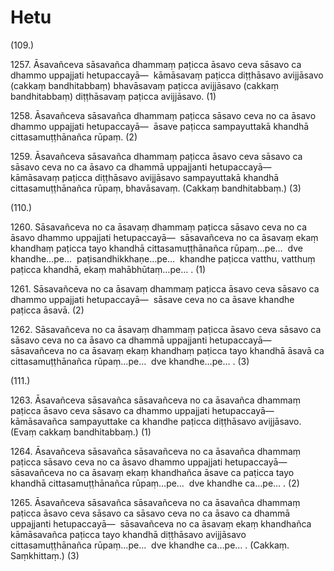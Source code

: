 

# Hetu







(109.)

1257\. Āsavañceva sāsavañca dhammaṃ paṭicca āsavo ceva sāsavo ca dhammo uppajjati hetupaccayā—  kāmāsavaṃ paṭicca diṭṭhāsavo avijjāsavo (cakkaṃ bandhitabbaṃ) bhavāsavaṃ paṭicca avijjāsavo (cakkaṃ bandhitabbaṃ) diṭṭhāsavaṃ paṭicca avijjāsavo. (1)

1258\. Āsavañceva sāsavañca dhammaṃ paṭicca sāsavo ceva no ca āsavo dhammo uppajjati hetupaccayā—  āsave paṭicca sampayuttakā khandhā cittasamuṭṭhānañca rūpaṃ. (2)

1259\. Āsavañceva sāsavañca dhammaṃ paṭicca āsavo ceva sāsavo ca sāsavo ceva no ca āsavo ca dhammā uppajjanti hetupaccayā—  kāmāsavaṃ paṭicca diṭṭhāsavo avijjāsavo sampayuttakā khandhā cittasamuṭṭhānañca rūpaṃ, bhavāsavaṃ. (Cakkaṃ bandhitabbaṃ.) (3)

(110.)

1260\. Sāsavañceva no ca āsavaṃ dhammaṃ paṭicca sāsavo ceva no ca āsavo dhammo uppajjati hetupaccayā—  sāsavañceva no ca āsavaṃ ekaṃ khandhaṃ paṭicca tayo khandhā cittasamuṭṭhānañca rūpaṃ…pe…  dve khandhe…pe…  paṭisandhikkhaṇe…pe…  khandhe paṭicca vatthu, vatthuṃ paṭicca khandhā, ekaṃ mahābhūtaṃ…pe… . (1)

1261\. Sāsavañceva no ca āsavaṃ dhammaṃ paṭicca āsavo ceva sāsavo ca dhammo uppajjati hetupaccayā—  sāsave ceva no ca āsave khandhe paṭicca āsavā. (2)

1262\. Sāsavañceva no ca āsavaṃ dhammaṃ paṭicca āsavo ceva sāsavo ca sāsavo ceva no ca āsavo ca dhammā uppajjanti hetupaccayā—  sāsavañceva no ca āsavaṃ ekaṃ khandhaṃ paṭicca tayo khandhā āsavā ca cittasamuṭṭhānañca rūpaṃ…pe…  dve khandhe…pe… . (3)

(111.)

1263\. Āsavañceva sāsavañca sāsavañceva no ca āsavañca dhammaṃ paṭicca āsavo ceva sāsavo ca dhammo uppajjati hetupaccayā—  kāmāsavañca sampayuttake ca khandhe paṭicca diṭṭhāsavo avijjāsavo. (Evaṃ cakkaṃ bandhitabbaṃ.) (1)

1264\. Āsavañceva sāsavañca sāsavañceva no ca āsavañca dhammaṃ paṭicca sāsavo ceva no ca āsavo dhammo uppajjati hetupaccayā—  sāsavañceva no ca āsavaṃ ekaṃ khandhañca āsave ca paṭicca tayo khandhā cittasamuṭṭhānañca rūpaṃ…pe…  dve khandhe ca…pe… . (2)

1265\. Āsavañceva sāsavañca sāsavañceva no ca āsavañca dhammaṃ paṭicca āsavo ceva sāsavo ca sāsavo ceva no ca āsavo ca dhammā uppajjanti hetupaccayā—  sāsavañceva no ca āsavaṃ ekaṃ khandhañca kāmāsavañca paṭicca tayo khandhā diṭṭhāsavo avijjāsavo cittasamuṭṭhānañca rūpaṃ…pe…  dve khandhe ca…pe… . (Cakkaṃ. Saṃkhittaṃ.) (3)



